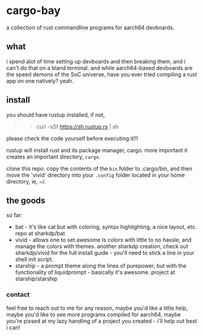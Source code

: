 # cargo-bay
a collection of rust commandline programs for aarch64 devboards. 

## what
i spend alot of time setting up devboards and then breaking them, and i can't do that on a bland terminal. and while aarch64-based devboards are the speed demons of the SoC universe, have you ever tried compiling a rust app on one natively? yeah. 

## install
you should have rustup installed, if not, 

>> curl -sSf https://sh.rustup.rs | sh 

please check the code yourself before executing it!!! 

rustup will install rust and its package manager, cargo. more important it creates an important directory, ``cargo``. 

clone this repo. copy the contents of the ``bin`` folder to .cargo/bin, and then move the 'vivid' directory into your ``.config`` folder located in your home directory, ie, ~/. 

## the goods 
so far: 

* bat - it's like cat but with coloring, syntax highlighting, a nice layout, etc. repo at sharkdp/bat 
* vivid - allows one to set awesome ls colors with little to no hassle, and manage the colors with themes. another sharkdp creation, check out sharkdp/vivid for the full install guide - you'll need to stick a line in your shell init script. 
* starship - a prompt theme along the lines of purepower, but with the functionality of liquidprompt - basically it's awesome. project at starship/starship 

### contact 

feel free to reach out to me for any reason, maybe you'd like a little help, maybe you'd like to see more programs compiled for aarch64, maybe you're pissed at my lazy handling of a project you created - i'll help out best i can!
